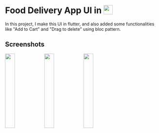 # Food Delivery App UI in  <img src='http://sovitpoudel.com.np/wp-content/uploads/2019/01/flutter.png' height='30' width='30' align='top'>

In this project, I make this UI in flutter, and also added some functionalities like "Add to Cart" and "Drag to delete" using bloc pattern.

## Screenshots

<img src='https://github.com/veryfatwombat/Mobile-app-development/tree/master/Flutter/ss/app_gif.gif' align='left' width='25%'>
<img src='https://github.com/veryfatwombat/Mobile-app-development/tree/master/Flutter/ss/flutter_01.png' align='left' width='25%'>
<img src='https://github.com/veryfatwombat/Mobile-app-development/tree/master/Flutter/ss/food_delivery_second_screen.jpeg' align='left' width='25%'>
